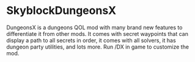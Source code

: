 # SkyblockDungeonsX
DungeonsX is a dungeons QOL mod with many brand new features to differentiate it from other mods. It comes with secret waypoints that can display a path to all secrets in order, it comes with all solvers, it has  dungeon party utilities, and lots more. Run /DX in game to customize the mod.
